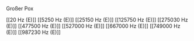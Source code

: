 Großer Pox

[[20 Hz (E)]]
[[5250 Hz (E)]]
[[25150 Hz (E)]]
[[125750 Hz (E)]]
[[275030 Hz (E)]]
[[477500 Hz (E)]]
[[527000 Hz (E)]]
[[667000 Hz (E)]]
[[749000 Hz (E)]]
[[987230 Hz (E)]]